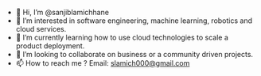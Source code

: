 - 👋 Hi, I’m @sanjiblamichhane
- 👀 I’m interested in software engineering, machine learning, robotics and cloud services.
- 🌱 I’m currently learning how to use cloud technologies to scale a product deployment.
- 💞️ I’m looking to collaborate on business or a community driven projects.
- 📫 How to reach me ? Email: slamich000@gmail.com

<!---
sanjiblamichhane/sanjiblamichhane is a ✨ special ✨ repository because its `README.md` (this file) appears on your GitHub profile.
You can click the Preview link to take a look at your changes.
--->
